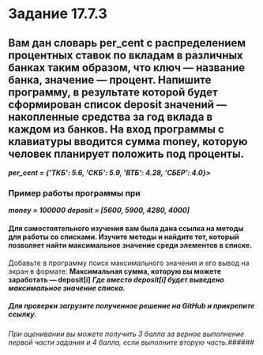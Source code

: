 # Задание 17.7.3  
## Вам дан словарь per_cent с распределением процентных ставок по вкладам в различных банках таким образом, что ключ — название банка, значение — процент. Напишите программу, в результате которой будет сформирован список deposit значений — накопленные средства за год вклада в каждом из банков. На вход программы с клавиатуры вводится сумма money, которую человек планирует положить под проценты. 
***per_cent = {'ТКБ': 5.6, 'СКБ': 5.9, 'ВТБ': 4.28, 'СБЕР': 4.0}>***
### Пример работы программы при ###
***money = 100000***
***deposit = [5600, 5900, 4280, 4000]***
#### Для самостоятельного изучения вам была дана ссылка на методы для работы со списками. Изучите методы и найдите тот, который позволяет найти максимальное значение среди элементов в списке.
Добавьте в программу поиск максимального значения и его вывод на экран в формате:
**Максимальная сумма, которую вы можете заработать — deposit[i]**
***Где вместо deposit[i] будет выведено максимальное значение списка.***
##### Для проверки загрузите полученное решение на GitHub и прикрепите ссылку. #####
###### При оценивании вы можете получить 3 балла за верное выполнение первой части задания и 4 балла, если выполните вторую часть.######
